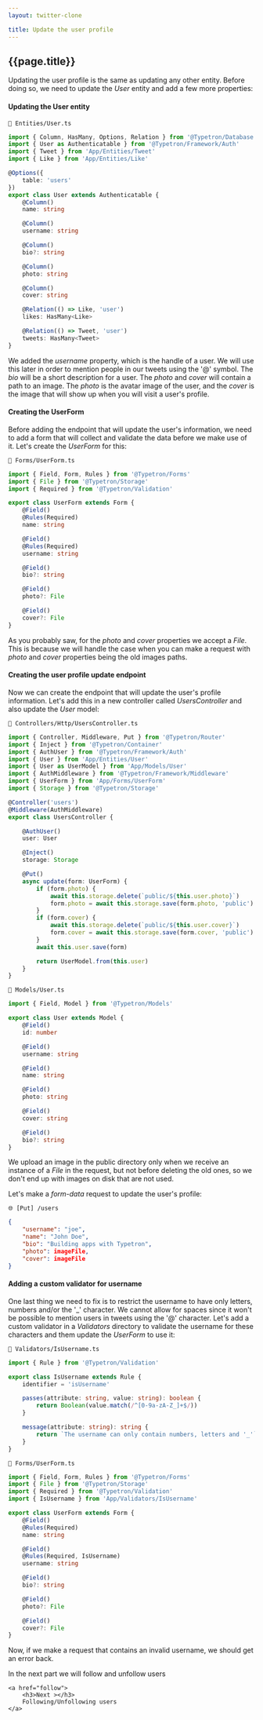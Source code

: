 ```yaml
---
layout: twitter-clone

title: Update the user profile
---
```


## {{page.title}}

Updating the user profile is the same as updating any other entity. Before doing so, we need to update the _User_ entity
and add a few more properties:

#### Updating the User entity

```file-path
📁 Entities/User.ts
```

```ts
import { Column, HasMany, Options, Relation } from '@Typetron/Database'
import { User as Authenticatable } from '@Typetron/Framework/Auth'
import { Tweet } from 'App/Entities/Tweet'
import { Like } from 'App/Entities/Like'

@Options({
    table: 'users'
})
export class User extends Authenticatable {
    @Column()
    name: string

    @Column()
    username: string

    @Column()
    bio?: string

    @Column()
    photo: string

    @Column()
    cover: string

    @Relation(() => Like, 'user')
    likes: HasMany<Like>

    @Relation(() => Tweet, 'user')
    tweets: HasMany<Tweet>
}
```

We added the _username_ property, which is the handle of a user. We will use this later in order to mention people in
our tweets using the '@' symbol. The _bio_ will be a short description for a user. The _photo_ and _cover_ will contain
a path to an image. The _photo_ is the avatar image of the user, and the _cover_ is the image that will show up when you
will visit a user's profile.

#### Creating the UserForm

Before adding the endpoint that will update the user's information, we need to add a form that will collect and validate
the data before we make use of it. Let's create the _UserForm_ for this:

```file-path
📁 Forms/UserForm.ts
```

```ts
import { Field, Form, Rules } from '@Typetron/Forms'
import { File } from '@Typetron/Storage'
import { Required } from '@Typetron/Validation'

export class UserForm extends Form {
    @Field()
    @Rules(Required)
    name: string

    @Field()
    @Rules(Required)
    username: string

    @Field()
    bio?: string

    @Field()
    photo?: File

    @Field()
    cover?: File
}
```

As you probably saw, for the _photo_ and _cover_ properties we accept a _File_. This is because we will handle the case
when you can make a request with _photo_ and _cover_ properties being the old images paths.

#### Creating the user profile update endpoint

Now we can create the endpoint that will update the user's profile information. Let's add this in a new controller
called _UsersController_ and also update the _User_ model:

```file-path
📁 Controllers/Http/UsersController.ts
```

```ts
import { Controller, Middleware, Put } from '@Typetron/Router'
import { Inject } from '@Typetron/Container'
import { AuthUser } from '@Typetron/Framework/Auth'
import { User } from 'App/Entities/User'
import { User as UserModel } from 'App/Models/User'
import { AuthMiddleware } from '@Typetron/Framework/Middleware'
import { UserForm } from 'App/Forms/UserForm'
import { Storage } from '@Typetron/Storage'

@Controller('users')
@Middleware(AuthMiddleware)
export class UsersController {

    @AuthUser()
    user: User

    @Inject()
    storage: Storage

    @Put()
    async update(form: UserForm) {
        if (form.photo) {
            await this.storage.delete(`public/${this.user.photo}`)
            form.photo = await this.storage.save(form.photo, 'public')
        }
        if (form.cover) {
            await this.storage.delete(`public/${this.user.cover}`)
            form.cover = await this.storage.save(form.cover, 'public')
        }
        await this.user.save(form)

        return UserModel.from(this.user)
    }
}
```

```file-path
📁 Models/User.ts
```

```ts
import { Field, Model } from '@Typetron/Models'

export class User extends Model {
    @Field()
    id: number

    @Field()
    username: string

    @Field()
    name: string

    @Field()
    photo: string

    @Field()
    cover: string

    @Field()
    bio?: string
}
```

We upload an image in the public directory only when we receive an instance of a _File_ in the request, but not before
deleting the old ones, so we don't end up with images on disk that are not used.

Let's make a _form-data_ request to update the user's profile:

```file-path
🌐 [Put] /users
```

```json
{
    "username": "joe",
    "name": "John Doe",
    "bio": "Building apps with Typetron",
    "photo": imageFile,
    "cover": imageFile
}
```

#### Adding a custom validator for username

One last thing we need to fix is to restrict the username to have only letters, numbers and/or the '\_' character. We
cannot allow for spaces since it won't be possible to mention users in tweets using the '@' character. Let's add a
custom validator in a _Validators_ directory to validate the username for these characters and them update the 
_UserForm_ to use it:

```file-path
📁 Validators/IsUsername.ts
```

```ts
import { Rule } from '@Typetron/Validation'

export class IsUsername extends Rule {
    identifier = 'isUsername'

    passes(attribute: string, value: string): boolean {
        return Boolean(value.match(/^[0-9a-zA-Z_]+$/))
    }

    message(attribute: string): string {
        return `The username can only contain numbers, letters and '_'`
    }
}
```

```file-path
📁 Forms/UserForm.ts
```

```ts
import { Field, Form, Rules } from '@Typetron/Forms'
import { File } from '@Typetron/Storage'
import { Required } from '@Typetron/Validation'
import { IsUsername } from 'App/Validators/IsUsername'

export class UserForm extends Form {
    @Field()
    @Rules(Required)
    name: string

    @Field()
    @Rules(Required, IsUsername)
    username: string

    @Field()
    bio?: string

    @Field()
    photo?: File

    @Field()
    cover?: File
}
```

Now, if we make a request that contains an invalid username, we should get an error back.

<div class="tutorial-next-page">
    In the next part we will follow and unfollow users

    <a href="follow">
        <h3>Next ></h3>
        Following/Unfollowing users
    </a>

</div>

